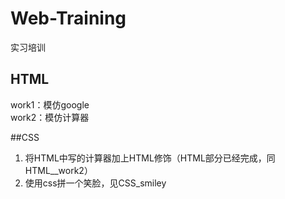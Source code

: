 # Web-Training
实习培训

## HTML
work1：模仿google  
work2：模仿计算器  

##CSS

1. 将HTML中写的计算器加上HTML修饰（HTML部分已经完成，同HTML__work2）
2. 使用css拼一个笑脸，见CSS_smiley
